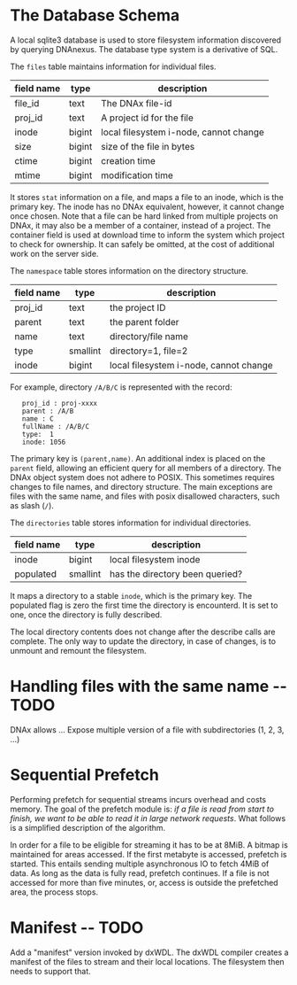 # The Database Schema

A local sqlite3 database is used to store filesystem information
discovered by querying DNAnexus. The database type system is a derivative of
SQL.

The `files` table maintains information for individual files.

| field name | type |  description |
| ---        | ---  |  --          |
| file\_id   | text | The DNAx file-id |
| proj\_id   | text |	A project id for the file |
| inode      | bigint  | local filesystem i-node, cannot change |
| size       | bigint  | size of the file in bytes |
| ctime      | bigint  | creation time |
| mtime      | bigint  | modification time |

It stores `stat` information on a file, and maps a file to an inode,
which is the primary key. The inode has no DNAx equivalent, however,
it cannot change once chosen. Note that a file can be hard linked from
multiple projects on DNAx, it may also be a member of a container,
instead of a project. The container field is used at download time to
inform the system which project to check for ownership. It can safely
be omitted, at the cost of additional work on the server side.

The `namespace` table stores information on the directory structure.

| field name | type | description |
| ---        | ---  | --          |
| proj\_id   | text | the project ID |
| parent     | text | the parent folder |
| name       | text | directory/file name |
| type       | smallint | directory=1, file=2 |
| inode      | bigint  | local filesystem i-node, cannot change |

For example, directory `/A/B/C` is represented with the record:
```
   proj_id : proj-xxxx
   parent : /A/B
   name : C
   fullName : /A/B/C
   type:  1
   inode: 1056
```

The primary key is `(parent,name)`. An additional index is placed on
the `parent` field, allowing an efficient query for all members of a
directory.  The DNAx object system does not adhere to POSIX. This
sometimes requires changes to file names, and directory structure.
The main exceptions are files with the same name, and
files with posix disallowed characters, such as slash (`/`).

The `directories` table stores information for individual directories.

| field name | type | description |
| ---        | ---  | --          |
| inode      | bigint |  local filesystem inode |
| populated  | smallint |  has the directory been queried? |

It maps a directory to a stable `inode`, which is the primary key. The
populated flag is zero the first time the directory is encounterd. It
is set to one, once the directory is fully described.

The local directory contents does not change after the describe calls
are complete. The only way to update the directory, in case of
changes, is to unmount and remount the filesystem.

# Handling files with the same name -- TODO

DNAx allows ...
Expose multiple version of a file with subdirectories (1, 2, 3, ...)


# Sequential Prefetch

Performing prefetch for sequential streams incurs overhead and costs
memory. The goal of the prefetch module is: *if a file is read from start to finish, we want to be
able to read it in large network requests*. What follows is a simplified description of the algorithm.

In order for a file to be eligible for streaming it has to be at
8MiB. A bitmap is maintained for areas accessed. If the first metabyte
is accessed, prefetch is started. This entails sending multiple
asynchronous IO to fetch 4MiB of data. As long as the data
is fully read, prefetch continues. If a file is not accessed for more
than five minutes, or, access is outside the prefetched area, the process stops.


# Manifest -- TODO

Add a "manifest" version invoked by dxWDL. The dxWDL compiler
creates a manifest of the files to stream and their local locations. The filesystem then needs to support that.
